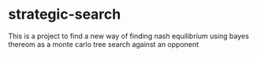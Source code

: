 # strategic-search

This is a project to find a new way of finding nash equilibrium using bayes thereom as a monte carlo tree search against an opponent 
